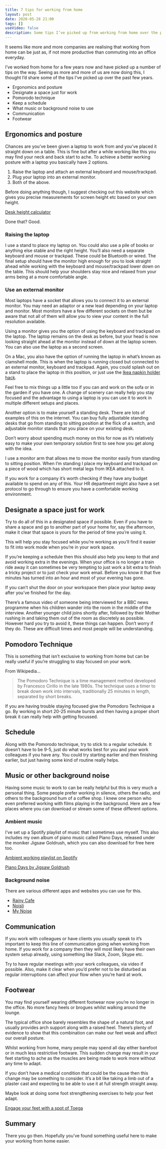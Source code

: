 ```yaml
---
title: 7 tips for working from home
layout: post
date: 2020-05-28 21:00
tags: []
useVideo: false
description: Some tips I’ve picked up from working from home over the past few years, including posture, keeping to a schedule and background music. 
---
```


It seems like more and more companies are realising that working from home can be just as, if not more productive than commuting into an office everyday. 

I’ve worked from home for a few years now and have picked up a number of tips on the way. Seeing as more and more of us are now doing this, I thought I’d share some of the tips I’ve picked up over the past few years. 

- Ergonomics and posture
- Designate a space just for work
- Pomorodo technique
- Keep a schedule
- What music or background noise to use
- Communication
- Footwear


## Ergonomics and posture
Chances are you’ve been given a laptop to work from and you’ve placed it straight down on a table. This is fine but after a while working like this you may find your neck and back start to ache. To achieve a better working posture with a laptop you basically have 2 options. 

1. Raise the laptop and attach an external keyboard and mouse/trackpad. 
2. Plug your laptop into an external monitor. 
3. Both of the above. 

Before doing anything though, I suggest checking out this website which gives you precise measurements for screen height etc based on your own height. 

[Desk height calculator](https://www.ergotron.com/en-gb/tools/workspace-planner)

Done that? Good. 

### Raising the laptop
I use a stand to place my laptop on. You could also use a pile of books or anything else stable and the right height. You’ll also need a separate keyboard and mouse or trackpad. These could be Bluetooth or wired. The final setup should have the monitor high enough for you to look straight ahead while working with the keyboard and mouse/trackpad lower down on the table. This should help your shoulders stay nice and relaxed from your arms being at a more comfortable angle.

### Use an external monitor
Most laptops have a socket that allows you to connect it to an external monitor. You may need an adaptor or a new lead depending on your laptop and monitor. Most monitors have a few different sockets on them but be aware that not all of them will allow you to view your content in the full resolution available. 

Using a monitor gives you the option of using the keyboard and trackpad on the laptop. The laptop remains on the desk as before, but your head is now looking straight ahead at the monitor instead of down at the laptop screen. You can also use the laptop as a second screen. 

On a Mac, you also have the option of running the laptop in what’s known as clamshell mode. This is when the laptop is running closed but connected to an external monitor, keyboard and trackpad. Again, you could splash out on a stand to place the laptop in this position, or just use the [Ikea napkin holder hack](https://osxdaily.com/2011/03/16/use-a-2-ikea-napkin-holder-as-a-vertical-macbook-stand/). 

Feel free to mix things up a little too if you can and work on the sofa or in the garden if you have one. A change of scenery can really help you stay focused and the advantage to using a laptop is you can use it to work in multiple different setups and places. 

Another option is to make yourself a standing desk. There are lots of examples of this on the internet. You can buy fully adjustable standing desks that go from standing to sitting position at the flick of a switch, and adjustable monitor stands that you place on your existing desk. 

Don’t worry about spending much money on this for now as it’s relatively easy to make your own temporary solution first to see how you get along with the idea. 

I use a monitor arm that allows me to move the monitor easily from standing to sitting position. When I’m standing I place my keyboard and trackpad on a piece of wood which has short metal legs from IKEA attached to it. 

If you work for a company it’s worth checking if they have any budget available to spend on any of this. Your HR department might also have a set protocol to go through to ensure you have a comfortable working environment. 

## Designate a space just for work

Try to do all of this in a designated space if possible. Even if you have to share a space and go to another part of your home for, say the afternoon, make it clear that space is yours for the period of time you’re using it. 

This will help you stay focused while you’re working as you’ll find it easier to fit into work mode when you’re in your work space. 

If you’re keeping a schedule then this should also help you keep to that and avoid working extra in the evenings. When your office is no longer a train ride away it can sometimes be very tempting to just work a bit extra to finish a tricky project or to just check your work email. Before you know it that five minutes has turned into an hour and most of your evening has gone. 

If you can’t shut the door on your workspace then place your laptop away after you’ve finished for the day. 

There’s a famous video of someone being interviewed for a BBC news programme when his children wander into the room in the middle of the interview. Another younger child joins shortly after, followed by their Mother rushing in and taking them out of the room as discretely as possible. However hard you try to avoid it, these things can happen. Don’t worry if they do. These are difficult times and most people will be understanding. 


## Pomodoro Technique
This is something that isn’t exclusive to working from home but can be really useful if you’re struggling to stay focused on your work. 

From Wikipedia...

> The Pomodoro Technique is a time management method developed by Francesco Cirillo in the late 1980s. The technique uses a timer to break down work into intervals, traditionally 25 minutes in length, separated by short breaks. 

If you are having trouble staying focused give the Pomodoro Technique a go. By working in short 20-25 minute bursts and then having a proper short break it can really help with getting focussed. 


## Schedule 
Along with the Pomorodo technique, try to stick to a regular schedule. It doesn’t have to be 9-5, just do what works best for you and your work colleagues if you have any. You could try starting earlier and then finishing earlier, but just having some kind of routine really helps. 

## Music or other background noise
Having some music to work to can be really helpful but this is very much a personal thing. Some people prefer working in silence, others the radio, and others to the background hum of a coffee shop. I knew one person who even preferred working with films playing in the background. Here are a few places where you can download or stream some of these different options. 

### Ambient music
I’ve set up a Spotify playlist of music that I sometimes use myself. This also includes my own album of piano music called Piano Days, released under the moniker Jigsaw Goldrush, which you can also download for free here too. 

[Ambient working playlist on Spotify](https://open.spotify.com/user/sugardrum/playlist/2IcE1M7PJ3t5Y2HMaHT7RA?si=fe_zmes9RBi08vfKRw7t4Q)

[Piano Days by Jigsaw Goldrush](https://www.jigsawgoldrush.com/)

### Background noise
There are various different apps and websites you can use for this. 

- [Rainy Cafe](https://rainycafe.com/)
- [Noisli](https://www.noisli.com/)
- [My Noise](https://mynoise.net/)

## Communication 
If you work with colleagues or have clients you usually speak to it’s important to keep this line of communication going when working from home. If you work for a company then they will most likely have their own system setup already, using something like Slack, Zoom, Skype etc. 

Try to have regular meetings with your work colleagues, via video if possible. Also, make it clear when you’d prefer not to be disturbed as regular interruptions can affect your flow when you’re hard at work. 

## Footwear
You may find yourself wearing different footwear now you’re no longer in the office. No more fancy heels or brogues whilst walking around the lounge. 

The typical office shoe barely resembles the shape of a natural foot, and usually provides arch support along with a raised heel. There’s plenty of evidence to show that this combination can make our feet weak and affect our overall posture. 

Whilst working from home, many people may spend all day either barefoot or in much less restrictive footware. This sudden change may result in your feet starting to ache as the muscles are being made to work more without any time to adapt. 

If you don’t have a medical condition that could be the cause then this change may be something to consider. It’s a bit like taking a limb out of a plaster cast and expecting to be able to use it at full strength straight away.

Maybe look at doing some foot strengthening exercises to help your feet adapt. 

[Engage your feet with a spot of Toega](https://www.vivobarefoot.com/uk/blog/december-2014/engage-your-feet-with-a-spot-of-toega)

## Summary
There you go then. Hopefully you’ve found something useful here to make your working from home easier. 


